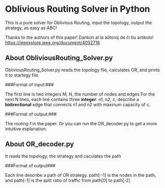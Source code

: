 # Oblivious Routing Solver in Python

This is a pure solver for Oblivious Routing, input the topology, output the strategy, as easy as ABC!

Thanks to the authors of this paper!
Dankon al la aŭtoroj de ĉi tiu artikolo!
https://ieeexplore.ieee.org/document/4032716


## About ObliviousRouting_Solver.py

ObliviousRouting_Solver.py reads the topology file, calculates OR, and prints it to startegy file.

###Format of input:###

The first line is two integers M, N, the number of nodes and edges
For the next N lines, each line contains three **integer**: n1, n2, c, describe a **bidirectional** edge that connects n1 and n2 with maxinum capacity of c.

###Format of output:###

The routing f in the paper.
Or you can run the OR_decoder.py to get a more intuitive explanation.

## About OR_decoder.py
It reads the topology, the strategy and caculates the path

###Format of output###

Each line describe a path of OR strategy.
path[:-1] is the nodes in the path, and path[-1] is the split ratio of traffic from path[0] to path[-2]